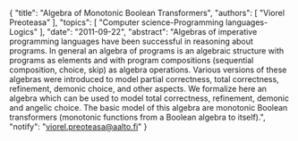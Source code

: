 {
    "title": "Algebra of Monotonic Boolean Transformers",
    "authors": [
        "Viorel Preoteasa"
    ],
    "topics": [
        "Computer science-Programming languages-Logics"
    ],
    "date": "2011-09-22",
    "abstract": "Algebras of imperative programming languages have been successful in reasoning about programs. In general an algebra of programs is an algebraic structure with programs as elements and with program compositions (sequential composition, choice, skip) as algebra operations. Various versions of these algebras were introduced to model partial correctness, total correctness, refinement, demonic choice, and other aspects. We formalize here an algebra which can be used to model total correctness, refinement, demonic and angelic choice. The basic model of this algebra are monotonic Boolean transformers (monotonic functions from a Boolean algebra to itself).",
    "notify": "viorel.preoteasa@aalto.fi"
}